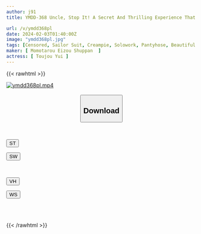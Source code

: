 ```yaml
---
author: j91
title: YMDD-368 Uncle, Stop It! A Secret And Thrilling Experience That Happened To A Girl With Zero Defensive Instincts. Yui Tojo

url: /v/ymdd368pl
date: 2024-02-03T01:40:00Z
image: "ymdd368pl.jpg"
tags: [Censored, Sailor Suit, Creampie, Solowork, Pantyhose, Beautiful Girl, Electric Massager	]
maker: [ Momotarou Eizou Shuppan  ]
actress: [ Toujou Yui ]
---
```



{{< rawhtml >}}

<div class="video" data-videoid="3J9qw7Od7MSdm0W">
    <a href="javascript:;">
        <img src="/v/ymdd368pl/ymdd368pl.jpg" width="WIDTH" height="HEIGHT" alt="ymdd368pl.mp4" loading="lazy">
    </a>
</div>

<script type="text/javascript" src="https://j91.asia/asset/on-demand-st.js"></script>

<br>
  <link rel="stylesheet" href="https://j91.asia/asset/bs5.css">
  
  <center>
  <button class="btn btn-primary" type="button" data-bs-toggle="collapse" data-bs-target=".multi-collapse" aria-expanded="false" aria-controls="multiCollapseExample1 multiCollapseExample2"><h2>Download</h2></button></center>
</p>
<div class="row">
  <div class="col">
    <div class="collapse multi-collapse" id="multiCollapseExample1">
      <div class="card card-body">
	      	      <br>
<div class="buttons">  
<p><a href="https://streamtape.to/v/3J9qw7Od7MSdm0W" target="_blank"><button class="btn-hover color-3"><i class="fa fa-download"></i> ST</button></a></p>
<p><a href="https://flaswish.com/079vfodw015v" target="_blank"><button class="btn-hover color-2"><i class="fa fa-download"></i> SW</button></a></p></div>
    </div>
  </div>
</div>
  <div class="col">
    <div class="collapse multi-collapse" id="multiCollapseExample2">
      <div class="card card-body">
	      <br>
<div class="buttons">
<p><a href="javascript:;" target="_blank"><button class="btn-hover color-9"><i class="fa fa-download"></i> VH</button></a></p>
<p><a href="javascript:;" target="_blank"><button class="btn-hover color-8"><i class="fa fa-download"></i> WS</button></a></p></div>
<br><br>
      </div>
    </div>
  </div>
</div>

{{< /rawhtml >}}